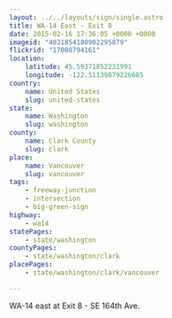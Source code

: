 ```yaml
---
layout: ../../layouts/sign/single.astro
title: WA-14 East - Exit 8
date: 2015-02-16 17:36:05 +0000 +0000
imageid: "4031854180902295879"
flickrid: "17008794161"
location:
    latitude: 45.59371852231991
    longitude: -122.51139879226685
country:
    name: United States
    slug: united-states
state:
    name: Washington
    slug: washington
county:
    name: Clark County
    slug: clark
place:
    name: Vancouver
    slug: vancouver
tags:
    - freeway-junction
    - intersection
    - big-green-sign
highway:
    - wa14
statePages:
    - state/washington
countyPages:
    - state/washington/clark
placePages:
    - state/washington/clark/vancouver

---
```

WA-14 east at Exit 8 - SE 164th Ave.